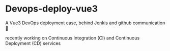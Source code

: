 # Devops-deploy-vue3

A Vue3 DevOps deployment case, behind Jenkis and github communication 👨‍


recently working on Continuous Integration (CI) and Continuous Deployment (CD) services
